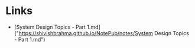 # Links

- [System Design Topics - Part 1.md]("https://shivishbrahma.github.io/NotePub/notes/System Design Topics - Part 1.md")
